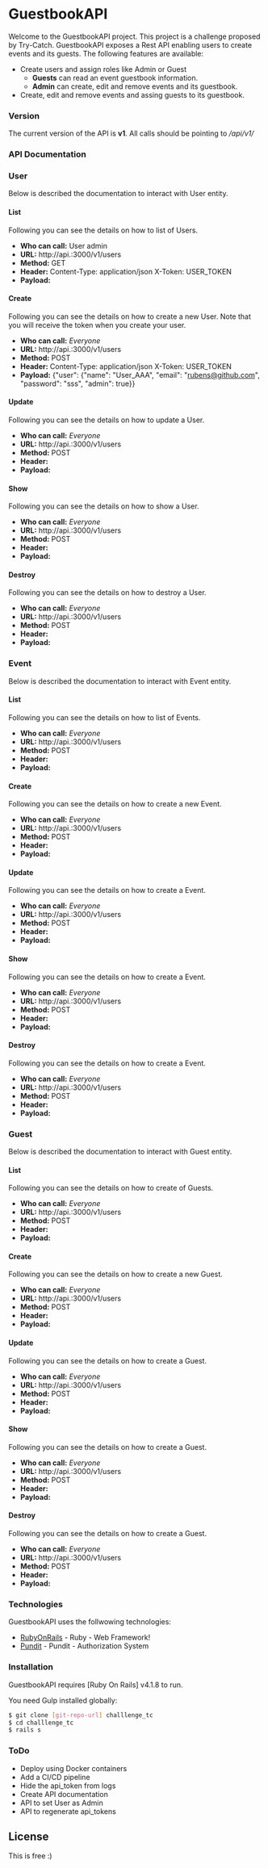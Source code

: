 # GuestbookAPI

Welcome to the GuestbookAPI project. This project is a challenge proposed by Try-Catch.
GuestbookAPI exposes a Rest API enabling users to create events and its guests.
The following features are available:

  - Create users and assign roles like Admin or Guest
    - **Guests** can read an event guestbook information.
    - **Admin** can create, edit and remove events and its guestbook.
  - Create, edit and remove events and assing guests to its guestbook.

### Version
The current version of the API is **v1**.
All calls should be pointing to *<hostname>/api/v1/<resource>*

### API Documentation
### User
Below is described the documentation to interact with User entity. 

#### List
Following you can see the details on how to list of Users.

- **Who can call:** User admin
- **URL:** http://api.<server>:3000/v1/users
- **Method:** GET 
- **Header:** Content-Type: application/json X-Token: USER_TOKEN
- **Payload:**

#### Create
Following you can see the details on how to create a new User. 
Note that you will receive the token when you create your user.

- **Who can call:** *Everyone*
- **URL:** http://api.<server>:3000/v1/users
- **Method:** POST 
- **Header:** Content-Type: application/json X-Token: USER_TOKEN
- **Payload:** {"user": {"name": "User_AAA", "email": "rubens@github.com", "password": "sss", "admin": true}}

#### Update
Following you can see the details on how to update a User.

- **Who can call:** *Everyone*
- **URL:** http://api.<server>:3000/v1/users
- **Method:** POST 
- **Header:** 
- **Payload:**

#### Show
Following you can see the details on how to show a User.

- **Who can call:** *Everyone*
- **URL:** http://api.<server>:3000/v1/users
- **Method:** POST 
- **Header:** 
- **Payload:**

#### Destroy
Following you can see the details on how to destroy a User.

- **Who can call:** *Everyone*
- **URL:** http://api.<server>:3000/v1/users
- **Method:** POST 
- **Header:** 
- **Payload:**

### Event
Below is described the documentation to interact with Event entity. 

#### List
Following you can see the details on how to list of Events.

- **Who can call:** *Everyone*
- **URL:** http://api.<server>:3000/v1/users
- **Method:** POST 
- **Header:** 
- **Payload:**

#### Create
Following you can see the details on how to create a new Event.

- **Who can call:** *Everyone*
- **URL:** http://api.<server>:3000/v1/users
- **Method:** POST 
- **Header:** 
- **Payload:**

#### Update
Following you can see the details on how to create a Event.

- **Who can call:** *Everyone*
- **URL:** http://api.<server>:3000/v1/users
- **Method:** POST 
- **Header:** 
- **Payload:**

#### Show
Following you can see the details on how to create a Event.

- **Who can call:** *Everyone*
- **URL:** http://api.<server>:3000/v1/users
- **Method:** POST 
- **Header:** 
- **Payload:**

#### Destroy
Following you can see the details on how to create a Event.

- **Who can call:** *Everyone*
- **URL:** http://api.<server>:3000/v1/users
- **Method:** POST 
- **Header:** 
- **Payload:**

### Guest
Below is described the documentation to interact with Guest entity. 

#### List
Following you can see the details on how to create of Guests.

- **Who can call:** *Everyone*
- **URL:** http://api.<server>:3000/v1/users
- **Method:** POST 
- **Header:** 
- **Payload:**

#### Create
Following you can see the details on how to create a new Guest.

- **Who can call:** *Everyone*
- **URL:** http://api.<server>:3000/v1/users
- **Method:** POST 
- **Header:** 
- **Payload:**

#### Update
Following you can see the details on how to create a Guest.

- **Who can call:** *Everyone*
- **URL:** http://api.<server>:3000/v1/users
- **Method:** POST 
- **Header:** 
- **Payload:**

#### Show
Following you can see the details on how to create a Guest.

- **Who can call:** *Everyone*
- **URL:** http://api.<server>:3000/v1/users
- **Method:** POST 
- **Header:** 
- **Payload:**

#### Destroy
Following you can see the details on how to create a Guest.

- **Who can call:** *Everyone*
- **URL:** http://api.<server>:3000/v1/users
- **Method:** POST 
- **Header:** 
- **Payload:**

### Technologies

GuestbookAPI uses the follwowing technologies:

* [RubyOnRails] - Ruby - Web Framework!
* [Pundit] - Pundit - Authorization System

### Installation

GuestbookAPI requires [Ruby On Rails] v4.1.8 to run.

You need Gulp installed globally:

```sh
$ git clone [git-repo-url] challlenge_tc
$ cd challlenge_tc
$ rails s
```

### ToDo

 - Deploy using Docker containers
 - Add a CI/CD pipeline
 - Hide the api_token from logs
 - Create API documentation
 - API to set User as Admin
 - API to regenerate api_tokens

License
----

This is free :)


   [RubyOnRails]: <http://rubyonrails.org/>
   [Pundit]: <https://github.com/elabs/pundit>
   [git-repo-url]: <https://github.com/rubenspg/challlenge_tc.git>
